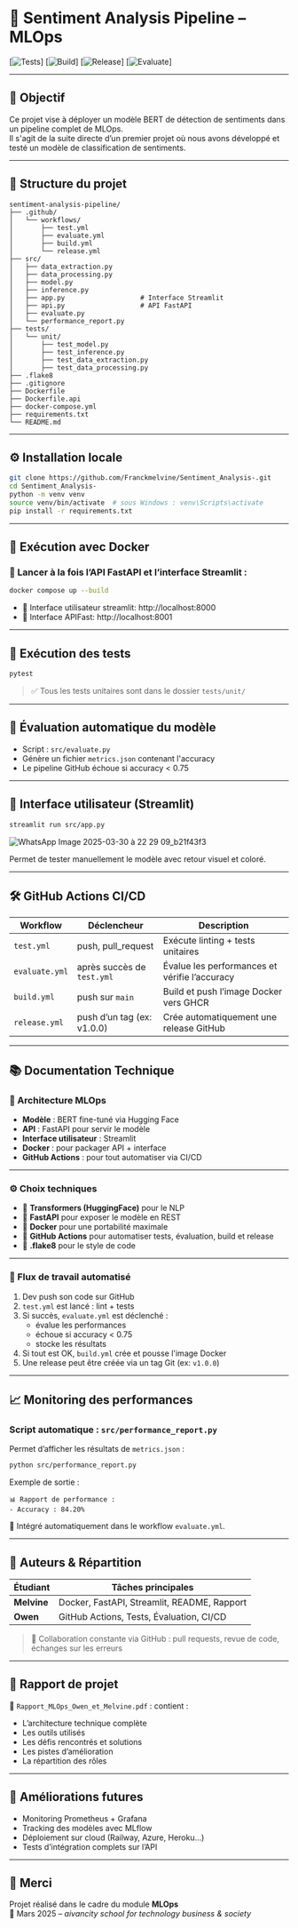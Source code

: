# 💬 Sentiment Analysis Pipeline – MLOps 

[![Tests](https://github.com/OwenDiel/Sentiment_Analysis-/actions/workflows/test.yml/badge.svg)]
[![Build](https://github.com/OwenDiel/Sentiment_Analysis-/actions/workflows/build.yml/badge.svg)]
[![Release](https://github.com/OwenDiel/Sentiment_Analysis-/actions/workflows/release.yml/badge.svg)]
[![Evaluate](https://github.com/OwenDiel/Sentiment_Analysis-/actions/workflows/evaluate.yml/badge.svg)]     

---

## 🎯 Objectif

Ce projet vise à déployer un modèle BERT de détection de sentiments dans un pipeline complet de MLOps.  
Il s'agit de la suite directe d’un premier projet où nous avons développé et testé un modèle de classification de sentiments.

---

## 🧱 Structure du projet

```
sentiment-analysis-pipeline/
├── .github/
│   └── workflows/
│       ├── test.yml
│       ├── evaluate.yml
│       ├── build.yml
│       └── release.yml
├── src/
│   ├── data_extraction.py
│   ├── data_processing.py
│   ├── model.py
│   ├── inference.py
│   ├── app.py                   # Interface Streamlit
│   ├── api.py                   # API FastAPI
│   ├── evaluate.py
│   └── performance_report.py
├── tests/
│   └── unit/
│       ├── test_model.py
│       ├── test_inference.py
│       ├── test_data_extraction.py
│       ├── test_data_processing.py
├── .flake8
├── .gitignore
├── Dockerfile
├── Dockerfile.api
├── docker-compose.yml
├── requirements.txt
└── README.md
```

---

## ⚙️ Installation locale

```bash
git clone https://github.com/Franckmelvine/Sentiment_Analysis-.git
cd Sentiment_Analysis-
python -m venv venv
source venv/bin/activate  # sous Windows : venv\Scripts\activate
pip install -r requirements.txt
```

---

## 🐳 Exécution avec Docker

### 🔧 Lancer à la fois l’API FastAPI et l’interface Streamlit :

```bash
docker compose up --build
```

- 📍 Interface utilisateur streamlit: http://localhost:8000
- 📍 Interface APIFast: http://localhost:8001  
---

## 🧪 Exécution des tests

```bash
pytest
```

> ✅ Tous les tests unitaires sont dans le dossier `tests/unit/`

---

## 🧬 Évaluation automatique du modèle

- Script : `src/evaluate.py`
- Génère un fichier `metrics.json` contenant l'accuracy
- Le pipeline GitHub échoue si accuracy < 0.75

---

## 🎨 Interface utilisateur (Streamlit)

```bash
streamlit run src/app.py
```
![WhatsApp Image 2025-03-30 à 22 29 09_b21f43f3](https://github.com/user-attachments/assets/bcdbec20-b13f-4b24-a4f5-1a22adecb329)


Permet de tester manuellement le modèle avec retour visuel et coloré.

---

## 🛠️ GitHub Actions CI/CD

| Workflow        | Déclencheur                  | Description                                      |
|----------------|------------------------------|--------------------------------------------------|
| `test.yml`     | push, pull_request           | Exécute linting + tests unitaires               |
| `evaluate.yml` | après succès de `test.yml`   | Évalue les performances et vérifie l’accuracy   |
| `build.yml`    | push sur `main`              | Build et push l’image Docker vers GHCR          |
| `release.yml`  | push d’un tag (ex: v1.0.0)   | Crée automatiquement une release GitHub         |

---

## 📚 Documentation Technique

### 🧠 Architecture MLOps

- **Modèle** : BERT fine-tuné via Hugging Face
- **API** : FastAPI pour servir le modèle
- **Interface utilisateur** : Streamlit
- **Docker** : pour packager API + interface
- **GitHub Actions** : pour tout automatiser via CI/CD

---

### ⚙️ Choix techniques

- 🔹 **Transformers (HuggingFace)** pour le NLP
- 🔹 **FastAPI** pour exposer le modèle en REST
- 🔹 **Docker** pour une portabilité maximale
- 🔹 **GitHub Actions** pour automatiser tests, évaluation, build et release
- 🔹 **.flake8** pour le style de code

---

### 🔄 Flux de travail automatisé

1. Dev push son code sur GitHub
2. `test.yml` est lancé : lint + tests
3. Si succès, `evaluate.yml` est déclenché :
   - évalue les performances
   - échoue si accuracy < 0.75
   - stocke les résultats
4. Si tout est OK, `build.yml` crée et pousse l'image Docker
5. Une release peut être créée via un tag Git (ex: `v1.0.0`)

---

## 📈 Monitoring des performances

### Script automatique : `src/performance_report.py`

Permet d’afficher les résultats de `metrics.json` :

```bash
python src/performance_report.py
```

Exemple de sortie :
```
📊 Rapport de performance :
- Accuracy : 84.20%
```

🔁 Intégré automatiquement dans le workflow `evaluate.yml`.

---

## 👥 Auteurs & Répartition

| Étudiant      | Tâches principales                          |
|---------------|---------------------------------------------|
| **Melvine**   | Docker, FastAPI, Streamlit, README, Rapport |
| **Owen**      | GitHub Actions, Tests, Évaluation, CI/CD    |

> 🔄 Collaboration constante via GitHub : pull requests, revue de code, échanges sur les erreurs

---

## 📄 Rapport de projet

📁 `Rapport_MLOps_Owen_et_Melvine.pdf` : contient :
- L’architecture technique complète
- Les outils utilisés
- Les défis rencontrés et solutions
- Les pistes d’amélioration
- La répartition des rôles

---

## 🔮 Améliorations futures

- Monitoring Prometheus + Grafana
- Tracking des modèles avec MLflow
- Déploiement sur cloud (Railway, Azure, Heroku…)
- Tests d’intégration complets sur l’API

---

## 🏁 Merci

Projet réalisé dans le cadre du module **MLOps**  
📆 Mars 2025 – *aivancity school for technology business & society*
